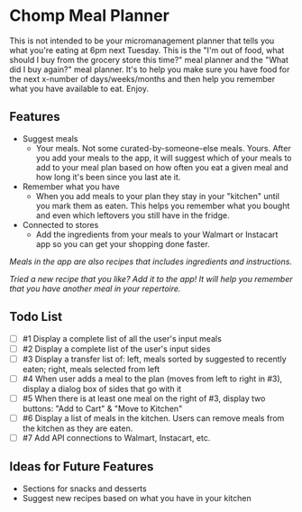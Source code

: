 # Chomp Meal Planner

This is not intended to be your micromanagement planner that tells you what you're eating at 6pm next Tuesday. This is the "I'm out of food, what should I buy from the grocery store this time?" meal planner and the "What did I buy again?" meal planner. It's to help you make sure you have food for the next x-number of days/weeks/months and then help you remember what you have available to eat. Enjoy.

## Features
- Suggest meals
  - Your meals. Not some curated-by-someone-else meals. Yours. After you add your meals to the app, it will suggest which of your meals to add to your meal plan based on how often you eat a given meal and how long it's been since you last ate it.
- Remember what you have
  - When you add meals to your plan they stay in your "kitchen" until you mark them as eaten. This helps you remember what you bought and even which leftovers you still have in the fridge.
- Connected to stores
  - Add the ingredients from your meals to your Walmart or Instacart app so you can get your shopping done faster.

*Meals in the app are also recipes that includes ingredients and instructions.*

*Tried a new recipe that you like? Add it to the app! It will help you remember that you have another meal in your repertoire.*

## Todo List

- [ ] #1 Display a complete list of all the user's input meals
- [ ] #2 Display a complete list of the user's input sides
- [ ] #3 Display a transfer list of: left, meals sorted by suggested to recently eaten; right, meals selected from left
- [ ] #4 When user adds a meal to the plan (moves from left to right in #3), display a dialog box of sides that go with it
- [ ] #5 When there is at least one meal on the right of #3, display two buttons: "Add to Cart" & "Move to Kitchen"
- [ ] #6 Display a list of meals in the kitchen. Users can remove meals from the kitchen as they are eaten.
- [ ] #7 Add API connections to Walmart, Instacart, etc.

## Ideas for Future Features

- Sections for snacks and desserts
- Suggest new recipes based on what you have in your kitchen
